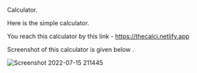 Calculator.



Here is the simple calculator.





You reach this calculator by this link - https://thecalci.netlify.app








Screenshot of this calculator is given below .







![Screenshot 2022-07-15 211445](https://user-images.githubusercontent.com/106426051/179258249-ecb57dae-c59a-4920-9981-4b20c8559c5f.png)

